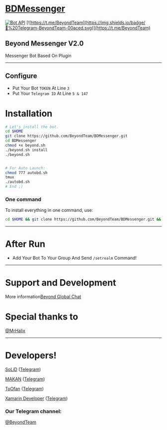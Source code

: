 # [BDMessenger](https://t.me/TeleBeyondApiBot)

[![Bot API](http://img.shields.io/badge/Bot%20API-v3.5-00aced.svg)](https://core.telegram.org/bots/api)
[![https://t.me/BeyondTeam](https://img.shields.io/badge/💬%20Telegram-BeyondTeam-00aced.svg)](https://t.me/BeyondTeam)

## Beyond Messenger V2.0 
Messenger Bot Based On Plugin

* * *

## Configure

* Put Your Bot `TOKEN` At Line `3`
* Put Your `Telegram ID` At Line `5 & 147`

# Installation

```sh
# Let's install the bot.
cd $HOME
git clone https://github.com/BeyondTeam/BDMessenger.git
cd BDMessenger
chmod +x beyond.sh
./beyond.sh install
./beyond.sh 


# For Auto Launch:
chmod 777 autobd.sh
tmux
./autobd.sh
# End ;)
```
### One command
To install everything in one command, use:
```sh
cd $HOME && git clone https://github.com/BeyondTeam/BDMessenger.git && cd BDMessenger && chmod +x beyond.sh && ./beyond.sh install && ./beyond.sh
```

* * *
# After Run
* Add Your Bot To Your Group And Send `/setrealm` Command!
* * *

# Support and Development

More information[Beyond Global Chat](https://t.me/joinchat/CVyJu0IDQ8FtbwO94syUSA)

# Special thanks to

[@MrHalix](https://github.com/MrHalix)

* * *

# Developers!

[SoLiD](https://github.com/solid021) ([Telegram](https://t.me/SoLiD))

[MAKAN](https://github.com/makanj) ([Telegram](https://t.me/MAKAN))

[ToOfan](https://github.com/To0fan) ([Telegram](https://t.me/ToOfan))

[Xamarin Developer](https://github.com/XamarinDevTeam) ([Telegram](https://t.me/Xamarin_Developer))

### Our Telegram channel:

[@BeyondTeam](https://t.me/BeyondTeam)
